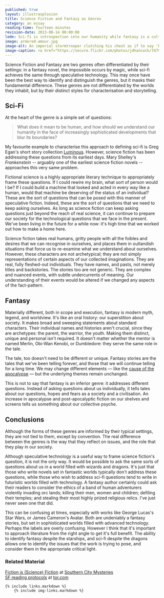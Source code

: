 ```yaml
---
published: true
layout: illustrasplosion
title: Science Fiction and Fantasy as Genres
category: an essay
reading-time: fourteen minutes
revision-date: 2013-08-14 00:00:00
lede: Sci-fi is introspection into our humanity while fantasy is a cultural memory of our future.
image: armored-amour.jpg
image-alt: An imperial stormtrooper clutching his chest as if to say 'be still, my beating heart', with a background of pink hearts.
image-caption: <a href="https://secure.flickr.com/photos/jdhancock/7479092984/">Armored Amour</a> by <a href="https://secure.flickr.com/photos/jdhancock/">JD Hancock</a> on <a href="https://flickr.com">Flickr</a> / <a href="http://creativecommons.org/licenses/by/2.0/">CC BY 2.0</a>
---
```





Science Fiction and Fantasy are two genres often differentiated by their settings: in a fantasy novel, the impossible occurs by magic, while sci-fi achieves the same through speculative technology. This may once have been the best way to identify and distinguish the genres, but it masks their fundamental difference. These genres are not differentiated by the worlds they inhabit, but by their distinct styles for characterisation and storytelling.

Sci-Fi
------

At the heart of the genre is a simple set of questions:

> What does it mean to be human, and how should we understand our humanity in the face of increasingly sophisticated developments that blur its boundaries? 

My favourite example to characterise this approach to defining sci-fi is Greg Egan's short story collection [Luminous](http://www.amazon.com/Luminous-Greg-Egan/dp/1857985737). However, science fiction has been addressing these questions from its earliest days. Mary Shelley's *Frankenstein* -- arguably one of the earliest science fiction novels -- approaches this very same problem.

Fictional science is a highly appropriate literary technique to appropriately frame these questions. If I could rewire my brain, what sort of person would I be? If I could build a machine that looked and acted in every way like a human, would that machine be deserving of the status of an individual? These are the sort of questions that can be posed with this manner of speculative fiction. Indeed, these are the sort of questions that we need to keep asking ourselves. As long as science fiction can keep asking questions just beyond the reach of real science, it can continue to prepare our society for the technological questions that we face in the present. We've been living in the future for a while now: it's high time that we worked out how to make a home here.

Science fiction takes real humans, gritty people with all the foibles and desires that we can recognise in ourselves, and places them in outlandish situations that force us to re-examine what we understand about ourselves. However, these characters are not archetypical; they are not simply representations of certain aspects of our collected imaginations. They are real, fully fleshed-out individuals. They have names, and pasts, not merely titles and backstories. The stories too are not generic. They are complex and nuanced events, with subtle undercurrents of meaning. Our understanding of their events would be altered if we changed any aspects of the fact-pattern.


Fantasy
-------

Materially different, both in scope and execution, fantasy is modern myth, legend, and worldview. It's like an oral history: our superstition about society. It makes broad and sweeping statements about standard characters. Their individual names and histories aren't crucial, since they are archetypes: the parent, the warrior, the youth. Making them distinct, unique and personal isn't required. It doesn't matter whether the mentor is named Merlin, Obi-Wan Kenobi, or Dumbledore: they serve the same role in the tale.

The tale, too doesn't need to be different or unique. Fantasy stories are the tales that we've been telling forever, and those that we will continue telling for a long time. We may change different elements — like the [cause of the apocalypse](http://io9.com/5392430/research-reveals-that-apocalyptic-stories-changed-dramatically-20-years-ago) — but the underlying themes remain unchanged.

This is not to say that fantasy is an inferior genre: it addresses different questions. Instead of asking questions about us individually, it tells tales about our questions, hopes and fears as a society and a civilisation. An increase in apocalypse and post-apocalyptic fiction on our shelves and screens tells us something about our collective psyche.


Conclusions
-----------

Although the forms of these genres are informed by their typical settings, they are not tied to them, except by convention. The real difference between the genres is the way that they reflect on issues, and the role that they play in our society.

Although speculative technology is a useful way to frame science fiction's question, it is not the only way. It would be possible to ask the same sorts of questions about us in a world filled with wizards and dragons. It's just that those who write novels set in fantastic worlds typically don't address these questions, while those who wish to address sci-fi questions tend to write in futuristic worlds filled with technology. A fantasy author certainly could ask their readers to consider the ethics of a band of human adventurers violently invading orc lands; killing their men, women and children; defiling their temples; and stealing their most highly prized religious relics. I've just never seen one that did.

This can be confusing at times, especially with works like George Lucas's Star Wars, or James Cameron's Avatar. Both are undeniably a fantasy stories, but set in sophisticated worlds filled with advanced technology. Perhaps the labels are overly confusing. However I think that it's important to approach literature from the right angle to get it's full benefit. The ability to identify fantasy despite the starships, and sci-fi despite the dragons allows one to identify the issues that the work is trying to pose, and consider them in the appropriate critical light.


### Related Material ###

[Fiction is (Science) Fiction](http://southerncitymysteries.blogspot.com/2010/02/fiction-is-science-fiction.html) at [Southern City Mysteries](http://southerncitymysteries.blogspot.com/)  
[SF reading protocols](http://www.tor.com/index.php?id=58637&option=com_content&view=blog) at [tor.com](http://tor.com/)

	{% include links.markdown %}
        {% include img-links.markdown %}
